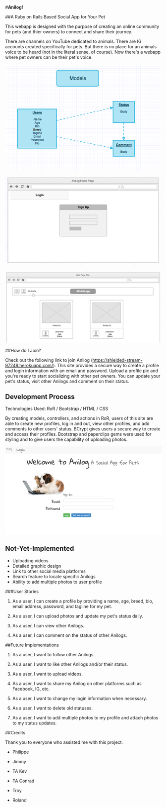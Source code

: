 #**Anilog!**

##A Ruby on Rails Based Social App for Your Pet

This webapp is designed with the purpose of creating an online community for pets (and thier owners) to connect and share their journey.

There are channels on YouTube dedicated to animals.  There are IG accounts created specifically for pets.  But there is no place for an animals voice to be heard (not in the literal sense, of course).  Now there's a webapp where pet owners can be their pet's voice.  

![ERD](readme_assets/images/AniLog_ERD.png)

![Home_page](readme_assets/images/AniLog_Home_Page_Screenshot.png)

![Index_page](readme_assets/images/AniLog_Index_Page_Screenshot.png)

##How do I Join?

Check out the following link to join Anilog (https://shielded-stream-97248.herokuapp.com/).  This site provides a secure way to create a profile and login information with an email and password.  Upload a profile pic and you're ready to start socializing with other pet owners.  You can update your pet's status,  visit other Anilogs and comment on their status.

## Development Process

Technologies Used: RoR / Bootstrap / HTML / CSS

By creating models, controllers, and actions in RoR, users of this site are able to create new profiles, log in and out, view other profiles, and add comments to other users' status.  BCrypt gives users a secure way to create and access their profiles.  Bootstrap and paperclips gems were used for styling and to give users the capability of uploading photos.  

![AniLog_App](readme_assets/images/Anilog_Screenshot_3.png)

## Not-Yet-Implemented

* Uploading videos
* Detailed graphic design
* Link to other social media platforms
* Search feature to locate specific Anilogs
* Ability to add multiple photos to user profile

###User Stories

1. As a user, I can create a profile by providing a name, age, breed, bio, email address, password, and tagline for my pet.

2. As a user, I can upload photos and update my pet's status daily.

3. As a user, I can view other Anilogs.

4. As a user, I can comment on the status of other Anilogs.

##Future Implementations

1. As a user, I want to follow other Anilogs.

2. As a user, I want to like other Anilogs and/or their status.

3. As a user, I want to upload videos.

4. As a user, I want to share my Anilog on other platforms such as Facebook, IG, etc.

5. As a user, I want to change my login information when necessary.

6.  As a user, I want to delete old statuses.

7. As a user, I want to add multiple photos to my profile and attach photos to my status updates.

##Credits

Thank you to everyone who assisted me with this project.

* Philippe

* Jimmy

* TA Kev

* TA Conrad

* Troy

* Roland
